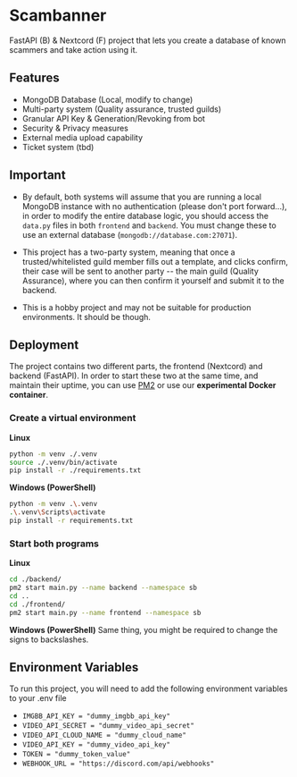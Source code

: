 
# Scambanner
FastAPI (B) & Nextcord (F) project that lets you create a database of known scammers and take action using it.
## Features

- MongoDB Database (Local, modify to change)
- Multi-party system (Quality assurance, trusted guilds)
- Granular API Key & Generation/Revoking from bot
- Security & Privacy measures
- External media upload capability
- Ticket system (tbd)


## Important

- By default, both systems will assume that you are running a local MongoDB instance with no authentication (please don't port forward...), in order to modify the entire database logic, you should access the `data.py` files in both `frontend` and `backend`. You must change these to use an external database (`mongodb://database.com:27071`).

- This project has a two-party system, meaning that once a trusted/whitelisted guild member fills out a template, and clicks confirm, their case will be sent to another party -- the main guild (Quality Assurance), where you can then confirm it yourself and submit it to the backend.

- This is a hobby project and may not be suitable for production environments. It should be though.
## Deployment

The project contains two different parts, the frontend (Nextcord) and backend (FastAPI). In order to start these two at the same time, and maintain their uptime, you can use [PM2](https://pm2.keymetrics.io/) or use our **experimental Docker container**. 


### Create a virtual environment
**Linux**
```bash
python -m venv ./.venv
source ./.venv/bin/activate
pip install -r ./requirements.txt
```
**Windows (PowerShell)**
```bash
python -m venv .\.venv
.\.venv\Scripts\activate
pip install -r requirements.txt
```

### Start both programs
**Linux**
```bash
cd ./backend/
pm2 start main.py --name backend --namespace sb
cd ..
cd ./frontend/
pm2 start main.py --name frontend --namespace sb
```
**Windows (PowerShell)**
Same thing, you might be required to change the signs to backslashes.

## Environment Variables

To run this project, you will need to add the following environment variables to your .env file

- `IMGBB_API_KEY = "dummy_imgbb_api_key"`
- `VIDEO_API_SECRET = "dummy_video_api_secret"`
- `VIDEO_API_CLOUD_NAME = "dummy_cloud_name"`
- `VIDEO_API_KEY = "dummy_video_api_key"`
- `TOKEN = "dummy_token_value"`
- `WEBHOOK_URL = "https://discord.com/api/webhooks"`